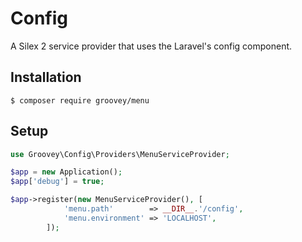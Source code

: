 # Config

A Silex 2 service provider that uses the Laravel's config component.


## Installation

    $ composer require groovey/menu

## Setup

```php
use Groovey\Config\Providers\MenuServiceProvider;

$app = new Application();
$app['debug'] = true;

$app->register(new MenuServiceProvider(), [
            'menu.path'        => __DIR__.'/config',
            'menu.environment' => 'LOCALHOST',
        ]);

```



